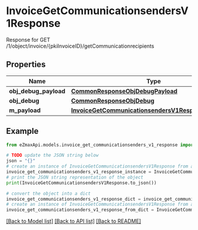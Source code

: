 # InvoiceGetCommunicationsendersV1Response

Response for GET /1/object/invoice/{pkiInvoiceID}/getCommunicationrecipients

## Properties

Name | Type | Description | Notes
------------ | ------------- | ------------- | -------------
**obj_debug_payload** | [**CommonResponseObjDebugPayload**](CommonResponseObjDebugPayload.md) |  | 
**obj_debug** | [**CommonResponseObjDebug**](CommonResponseObjDebug.md) |  | [optional] 
**m_payload** | [**InvoiceGetCommunicationsendersV1ResponseMPayload**](InvoiceGetCommunicationsendersV1ResponseMPayload.md) |  | 

## Example

```python
from eZmaxApi.models.invoice_get_communicationsenders_v1_response import InvoiceGetCommunicationsendersV1Response

# TODO update the JSON string below
json = "{}"
# create an instance of InvoiceGetCommunicationsendersV1Response from a JSON string
invoice_get_communicationsenders_v1_response_instance = InvoiceGetCommunicationsendersV1Response.from_json(json)
# print the JSON string representation of the object
print(InvoiceGetCommunicationsendersV1Response.to_json())

# convert the object into a dict
invoice_get_communicationsenders_v1_response_dict = invoice_get_communicationsenders_v1_response_instance.to_dict()
# create an instance of InvoiceGetCommunicationsendersV1Response from a dict
invoice_get_communicationsenders_v1_response_from_dict = InvoiceGetCommunicationsendersV1Response.from_dict(invoice_get_communicationsenders_v1_response_dict)
```
[[Back to Model list]](../README.md#documentation-for-models) [[Back to API list]](../README.md#documentation-for-api-endpoints) [[Back to README]](../README.md)


